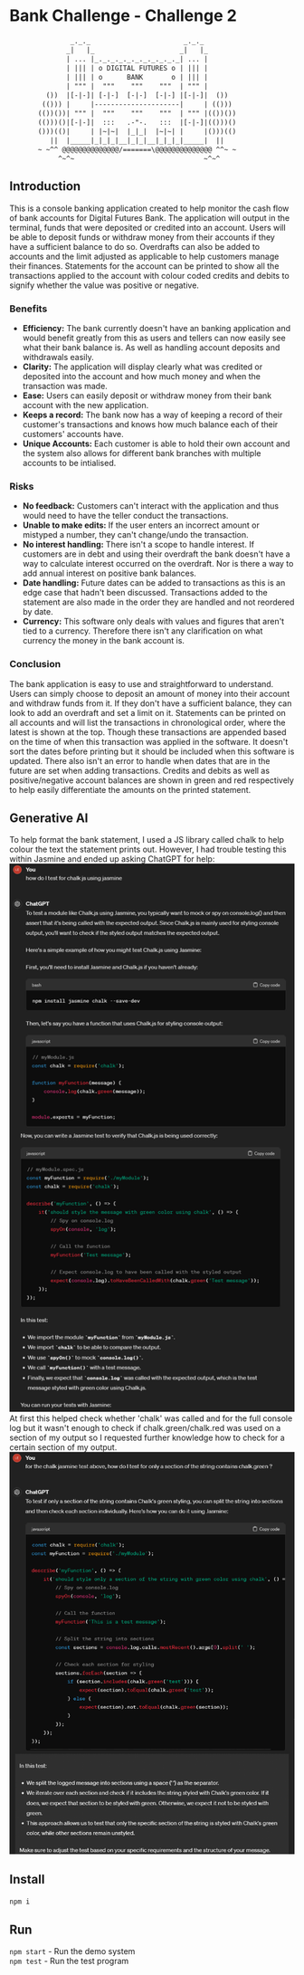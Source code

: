# Bank Challenge - Challenge 2
```
               _._._                       _._._
              _|   |_                     _|   |_
              | ... |_._._._._._._._._._._| ... |
              | ||| | o DIGITAL FUTURES o | ||| |
              | ||| | o      BANK       o | ||| |
              | """ |  """    """    """  | """ |
         ())  |[-|-]| [-|-]  [-|-]  [-|-] |[-|-]|  ())
        (())) |     |---------------------|     | (()))
       (())())| """ |  """    """    """  | """ |(())())
       (()))()|[-|-]|  :::   .-"-.   :::  |[-|-]|(()))()
       ()))(()|     | |~|~|  |_|_|  |~|~| |     |()))(()
          ||  |_____|_|_|_|__|_|_|__|_|_|_|_____|  ||
       ~ ~^^ @@@@@@@@@@@@@@/=======\@@@@@@@@@@@@@@ ^^~ ~
            ^~^~                                ~^~^
```

## Introduction
This is a console banking application created to help monitor the cash flow of bank accounts for Digital Futures Bank. The application will output in the terminal, funds that were deposited or credited into an account. Users will be able to deposit funds or withdraw money from their accounts if they have a sufficient balance to do so.
Overdrafts can also be added to accounts and the limit adjusted as applicable to help customers manage their finances.
Statements for the account can be printed to show all the transactions applied to the account with colour coded credits and debits to signify whether the value was positive or negative.

### Benefits
* **Efficiency:** The bank currently doesn't have an banking application and would benefit greatly from this as users and tellers can now easily see what their bank balance is. As well as handling account deposits and withdrawals easily.
* **Clarity:** The application will display clearly what was credited or deposited into the account and how much money and when the transaction was made.
* **Ease:** Users can easily deposit or withdraw money from their bank account with the new application.
* **Keeps a record:** The bank now has a way of keeping a record of their customer's transactions and knows how much balance each of their customers' accounts have.
* **Unique Accounts:** Each customer is able to hold their own account and the system also allows for different bank branches with multiple accounts to be intialised.

### Risks
* **No feedback:** Customers can't interact with the application and thus would need to have the teller conduct the transactions.
* **Unable to make edits:** If the user enters an incorrect amount or mistyped a number, they can't change/undo the transaction.
* **No interest handling:** There isn't a scope to handle interest. If customers are in debt and using their overdraft the bank doesn't have a way to calculate interest occurred on the overdraft. Nor is there a way to add annual interest on positive bank balances.
* **Date handling:** Future dates can be added to transactions as this is an edge case that hadn't been discussed. Transactions added to the statement are also made in the order they are handled and not reordered by date.
* **Currency:** This software only deals with values and figures that aren't tied to a currency. Therefore there isn't any clarification on what currency the money in the bank account is.
  
### Conclusion
The bank application is easy to use and straightforward to understand. Users can simply choose to deposit an amount of money into their account and withdraw funds from it. If they don't have a sufficient balance, they can look to add an overdraft and set a limit on it.
Statements can be printed on all accounts and will list the transactions in chronological order, where the latest is shown at the top. Though these transactions are appended based on the time of when this transaction was applied in the software. It doesn't sort the dates before printing but it should be included when this software is updated. There also isn't an error to handle when dates that are in the future are set when adding transactions. 
Credits and debits as well as positive/negative account balances are shown in green and red respectively to help easily differentiate the amounts on the printed statement. 

## Generative AI
To help format the bank statement, I used a JS library called chalk to help colour the text the statement prints out. However, I had trouble testing this within Jasmine and ended up asking ChatGPT for help:
![Jasmine testing of chalk](image-12.png)
At first this helped check whether 'chalk' was called and for the full console log but it wasn't enough to check if chalk.green/chalk.red was used on a section of my output so I requested further knowledge how to check for a certain section of my output.
![Jasmine testing of specific section of string with chalk](image-13.png)

## Install
`npm i`

## Run
`npm start` - Run the demo system\
`npm test` - Run the test program